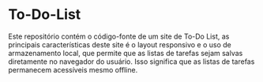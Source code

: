 # To-Do-List
Este repositório contém o código-fonte de um site de To-Do List, as principais características deste site é o layout responsivo e o uso de armazenamento local, que permite que as listas de tarefas sejam salvas diretamente no navegador do usuário. Isso significa que as listas de tarefas permanecem acessíveis mesmo offline.

